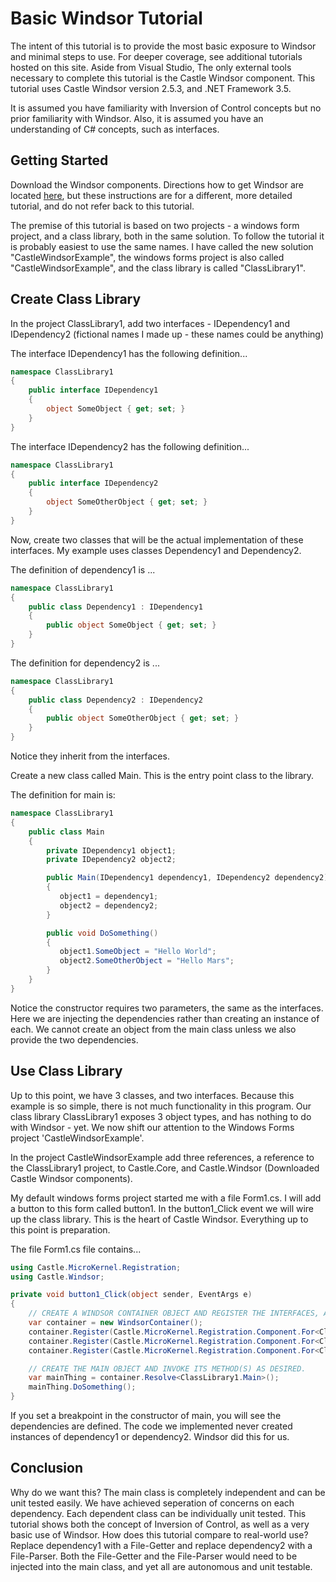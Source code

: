 # Basic Windsor Tutorial

The intent of this tutorial is to provide the most basic exposure to Windsor and minimal steps to use. For deeper coverage, see additional tutorials hosted on this site. Aside from Visual Studio, The only external tools necessary to complete this tutorial is the Castle Windsor component. This tutorial uses Castle Windsor version 2.5.3, and .NET Framework 3.5.

It is assumed you have familiarity with Inversion of Control concepts but no prior familiarity with Windsor. Also, it is assumed you have an understanding of C# concepts, such as interfaces.

## Getting Started

Download the Windsor components. Directions how to get Windsor are located [here](mvc-tutorial-part-1-getting-windsor.md), but these instructions are for a different, more detailed tutorial, and do not refer back to this tutorial.

The premise of this tutorial is based on two projects - a windows form project, and a class library, both in the same solution. To follow the tutorial it is probably easiest to use the same names. I have called the new solution "CastleWindsorExample", the windows forms project is also called "CastleWindsorExample", and the class library is called "ClassLibrary1".

## Create Class Library

In the project ClassLibrary1, add two interfaces - IDependency1 and IDependency2 (fictional names I made up - these names could be anything)

The interface IDependency1 has the following definition...

```csharp
namespace ClassLibrary1
{
    public interface IDependency1
    {
        object SomeObject { get; set; }
    }
}
```

The interface IDependency2 has the following definition...

```csharp
namespace ClassLibrary1
{
    public interface IDependency2
    {
        object SomeOtherObject { get; set; }
    }
}
```

Now, create two classes that will be the actual implementation of these interfaces. My example uses classes Dependency1 and Dependency2.

The definition of dependency1 is ...

```csharp
namespace ClassLibrary1
{
    public class Dependency1 : IDependency1
    {
        public object SomeObject { get; set; }
    }
}
```

The definition for dependency2 is ...

```csharp
namespace ClassLibrary1
{
    public class Dependency2 : IDependency2
    {
        public object SomeOtherObject { get; set; }
    }
}
```

Notice they inherit from the interfaces.

Create a new class called Main. This is the entry point class to the library.

The definition for main is:

```csharp
namespace ClassLibrary1
{
    public class Main
    {
        private IDependency1 object1;
        private IDependency2 object2;

        public Main(IDependency1 dependency1, IDependency2 dependency2)
        {
           object1 = dependency1;
           object2 = dependency2;
        }

        public void DoSomething()
        {
           object1.SomeObject = "Hello World";
           object2.SomeOtherObject = "Hello Mars";
        }
    }
}
```

Notice the constructor requires two parameters, the same as the interfaces. Here we are injecting the dependencies rather than creating an instance of each. We cannot create an object from the main class unless we also provide the two dependencies.

## Use Class Library

Up to this point, we have 3 classes, and two interfaces. Because this example is so simple, there is not much functionality in this program. Our class library ClassLibrary1 exposes 3 object types, and has nothing to do with Windsor - yet. We now shift our attention to the Windows Forms project 'CastleWindsorExample'.

In the project CastleWindsorExample add three references, a reference to the ClassLibrary1 project, to Castle.Core, and Castle.Windsor (Downloaded Castle Windsor components).

My default windows forms project started me with a file Form1.cs. I will add a button to this form called button1. In the button1_Click event we will wire up the class library. This is the heart of Castle Windsor. Everything up to this point is preparation.

The file Form1.cs file contains...

```csharp
using Castle.MicroKernel.Registration;
using Castle.Windsor;

private void button1_Click(object sender, EventArgs e)
{
    // CREATE A WINDSOR CONTAINER OBJECT AND REGISTER THE INTERFACES, AND THEIR CONCRETE IMPLEMENTATIONS.
    var container = new WindsorContainer();
    container.Register(Castle.MicroKernel.Registration.Component.For<ClassLibrary1.Main>());
    container.Register(Castle.MicroKernel.Registration.Component.For<ClassLibrary1.IDependency1>().ImplementedBy<ClassLibrary1.Dependency1>());
    container.Register(Castle.MicroKernel.Registration.Component.For<ClassLibrary1.IDependency2>().ImplementedBy<ClassLibrary1.Dependency2>());

    // CREATE THE MAIN OBJECT AND INVOKE ITS METHOD(S) AS DESIRED.
    var mainThing = container.Resolve<ClassLibrary1.Main>();
    mainThing.DoSomething();
}
```

If you set a breakpoint in the constructor of main, you will see the dependencies are defined. The code we implemented never created instances of dependency1 or dependency2. Windsor did this for us.

## Conclusion

Why do we want this? The main class is completely independent and can be unit tested easily. We have achieved seperation of concerns on each dependency. Each dependent class can be individually unit tested. This tutorial shows both the concept of Inversion of Control, as well as a very basic use of Windsor. How does this tutorial compare to real-world use? Replace dependency1 with a File-Getter and replace dependency2 with a File-Parser. Both the File-Getter and the File-Parser would need to be injected into the main class, and yet all are autonomous and unit testable.
